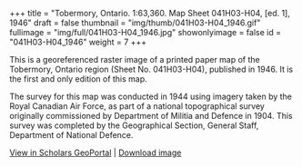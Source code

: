 +++
title = "Tobermory, Ontario. 1:63,360. Map Sheet 041H03-H04, [ed. 1], 1946"
draft = false
thumbnail = "img/thumb/041H03-H04_1946.gif"
fullimage = "img/full/041H03-H04_1946.jpg"
showonlyimage = false
id = "041H03-H04_1946"
weight = 7
+++

This is a georeferenced raster image of a printed paper map of the Tobermory, Ontario region (Sheet No. 041H03-H04), published in 1946. It is the first and only edition of this map.
<!--more-->

The survey for this map was conducted in 1944 using imagery taken by the Royal Canadian Air Force, as part of a national topographical survey originally commissioned by Department of Militia and Defence in 1904. This survey was completed by the Geographical Section, General Staff, Department of National Defence.

[View in Scholars GeoPortal](http://geo.scholarsportal.info/#r/details/_uri@=HTDP63360K041H03-H04_1946TIFF&_add:true) | [Download image](http://ocul.on.ca/topomaps/map-images/HTDP63360K041H03-H04_1946TIFF.jpg)